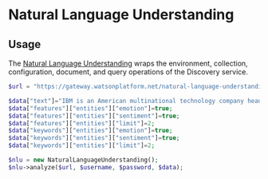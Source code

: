 # Natural Language Understanding


## Usage
The [Natural Language Understanding][natural-language-understanding] wraps the environment, collection, configuration, document, and query operations of the Discovery service.

```php
$url = "https://gateway.watsonplatform.net/natural-language-understanding/api/v1/analyze?version=2017-02-27";

$data["text"]="IBM is an American multinational technology company headquartered in Armonk, New York, United States, with operations in over 170 countries.";
$data["features"]["entities"]["emotion"]=true;
$data["features"]["entities"]["sentiment"]=true;
$data["features"]["entities"]["limit"]=2;
$data["keywords"]["entities"]["emotion"]=true;
$data["keywords"]["entities"]["sentiment"]=true;
$data["keywords"]["entities"]["limit"]=2;

$nlu = new NaturalLanguageUnderstanding();
$nlu->analyze($url, $username, $password, $data);
```

[natural-language-understanding]: http://www.ibm.com/watson/developercloud/doc/natural-language-understanding/